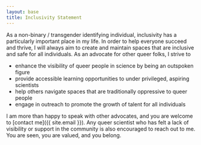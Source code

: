 ```yaml
---
layout: base
title: Inclusivity Statement
---
```


As a non-binary / transgender identifying individual, inclusivity has a particularly important place in my life. In order to help everyone succeed and thrive, I will always aim to create and maintain spaces that are inclusive and safe for all individuals. As an advocate for other queer folks, I strive to
- enhance the visibility of queer people in science by being an outspoken figure
- provide accessible learning opportunities to under privileged, aspiring scientists
- help others navigate spaces that are traditionally oppressive to queer people
- engage in outreach to promote the growth of talent for all individuals

I am more than happy to speak with other advocates, and you are welcome to [contact me]({{ site.email }}). Any queer scientist who has felt a lack of visibility or support in the community is also encouraged to reach out to me. You are seen, you are valued, and you belong. 

